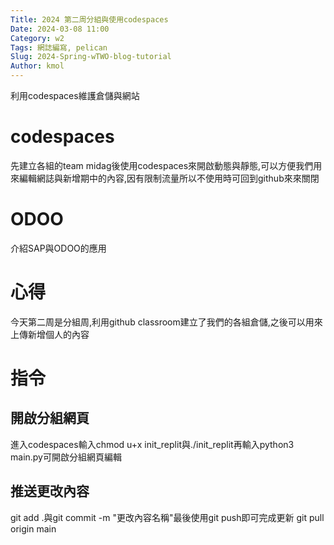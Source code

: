 ```yaml
---
Title: 2024 第二周分組與使用codespaces
Date: 2024-03-08 11:00
Category: w2
Tags: 網誌編寫, pelican
Slug: 2024-Spring-wTWO-blog-tutorial
Author: kmol
---
```


利用codespaces維護倉儲與網站

<!-- PELICAN_END_SUMMARY -->

# codespaces
先建立各組的team midag後使用codespaces來開啟動態與靜態,可以方便我們用來編輯網誌與新增期中的內容,因有限制流量所以不使用時可回到github來來關閉
# ODOO
介紹SAP與ODOO的應用
# 心得
今天第二周是分組周,利用github classroom建立了我們的各組倉儲,之後可以用來上傳新增個人的內容
# 指令
## 開啟分組網頁
進入codespaces輸入chmod u+x init_replit與./init_replit再輸入python3 main.py可開啟分組網頁編輯
## 推送更改內容
git add .與git commit -m "更改內容名稱"最後使用git push即可完成更新
git pull origin main
